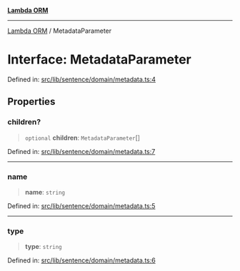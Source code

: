[**Lambda ORM**](../README.md)

***

[Lambda ORM](../README.md) / MetadataParameter

# Interface: MetadataParameter

Defined in: [src/lib/sentence/domain/metadata.ts:4](https://github.com/lambda-orm/lambdaorm-base/blob/5f10bdc7d0f008296efbcbe89bc2bf1ed03aaaef/src/lib/sentence/domain/metadata.ts#L4)

## Properties

### children?

> `optional` **children**: `MetadataParameter`[]

Defined in: [src/lib/sentence/domain/metadata.ts:7](https://github.com/lambda-orm/lambdaorm-base/blob/5f10bdc7d0f008296efbcbe89bc2bf1ed03aaaef/src/lib/sentence/domain/metadata.ts#L7)

***

### name

> **name**: `string`

Defined in: [src/lib/sentence/domain/metadata.ts:5](https://github.com/lambda-orm/lambdaorm-base/blob/5f10bdc7d0f008296efbcbe89bc2bf1ed03aaaef/src/lib/sentence/domain/metadata.ts#L5)

***

### type

> **type**: `string`

Defined in: [src/lib/sentence/domain/metadata.ts:6](https://github.com/lambda-orm/lambdaorm-base/blob/5f10bdc7d0f008296efbcbe89bc2bf1ed03aaaef/src/lib/sentence/domain/metadata.ts#L6)
